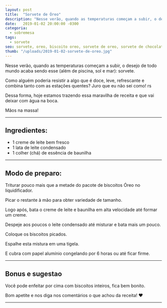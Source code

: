 ```yaml
---
layout: post
title:  "Sorvete de Óreo"
description: "Nesse verão, quando as temperaturas começam a subir, o desejo de todo mundo acaba sendo esse (além de piscina, sol e mar): sorvete."
date:   2019-01-02 20:00:00 -0300
categoria:
  - sobremesa
tags:
  - sorvete
seo: sorvete, oreo, biscoito oreo, sorvete de oreo, sorvete de chocolate, sorvete de biscoito, baunilha, creme de leite, biscoitos picados
thumb: "/uploads/2019-01-02-sorvete-de-oreo.jpg"
---
```


Nesse verão, quando as temperaturas começam a subir, o desejo de todo mundo acaba sendo esse (além de piscina, sol e mar): sorvete.

Como alguém poderia resistir a algo que é doce, leve, refrescante e combina tanto com as estações quentes? Juro que eu não sei como! rs

Dessa forma, hoje estamos trazendo essa maravilha de receita e que vai deixar com água na boca.

Mãos na massa!


---

## Ingredientes:
  - 1 creme de leite bem fresco
  - 1 lata de leite condensado
  - 1 colher (chá) de essência de baunilha

---

## Modo de preparo:
Triturar pouco mais que a metade do pacote de biscoitos Óreo no liquidificador.

Picar o restante à mão para obter variedade de tamanho.

Logo após, bata o creme de leite e baunilha em alta velocidade até formar um creme.

Despeje aos poucos o leite condensado até misturar e bata mais um pouco.

Coloque os biscoitos picados.

Espalhe esta mistura em uma tigela.

E cubra com papel alumínio congelando por 6 horas ou até ficar firme.

---

## Bonus e sugestao
Você pode enfeitar por cima com biscoitos inteiros, fica bem bonito.

Bom apetite e nos diga nos comentários o que achou da receita! ❤️

---
